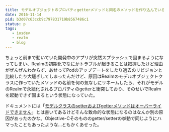 ```yaml
---
title: モデルオブジェクトのプロパティgetterメソッドと同名のメソッドを作り込んでいるとRealmの初期化時にアプリが固まる
date: 2016-11-14
pid: b3d07c63ccb9c797831719b8567486c1
status: p
tags:
   - iosdev
   - realm
   - blog
---
```


ちょっと前まで動いていた開発中のアプリが突然スプラッシュで固まるようになってしまい、Realmの初期化でなにかトラブルが起きることは把握したけど理由がぜんぜんわからず、あせってPodのアップデートをしたり過去のリビジョンと比較したり大騒ぎしてしまったんだけど、原因はRealmのモデルオブジェクトクラスに作っていたメソッドの名前を何の気なしにリネームしたら、それがモデルのRealmで永続化されるプロパティのgetterと衝突しており、そのせいでRealmを起動できず固まるという状態になっていた。

ドキュメントには「[モデルクラスのsetterおよびgetterメソッドはオーバーライドできません][1]」とは書いてあるけどそんな致命的な状態になるのはなんか別の原因があったのかな。Objective-Cそのもののgetter/setterの挙動で同じようにハマったこともあったような…ともかくあせった。

[1]:	https://realm.io/jp/docs/swift/latest/#settergetter